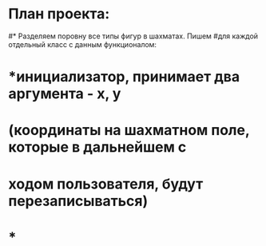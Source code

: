 # План проекта:
#* Разделяем поровну все типы фигур в шахматаx. Пишем 
#для каждой отдельный класс с данным функционалом:
#    *инициализатор, принимает два аргумента - x, y 
#    (координаты на шахматном поле, которые в дальнейшем с 
#    ходом пользователя, будут перезаписываться)
#    *
